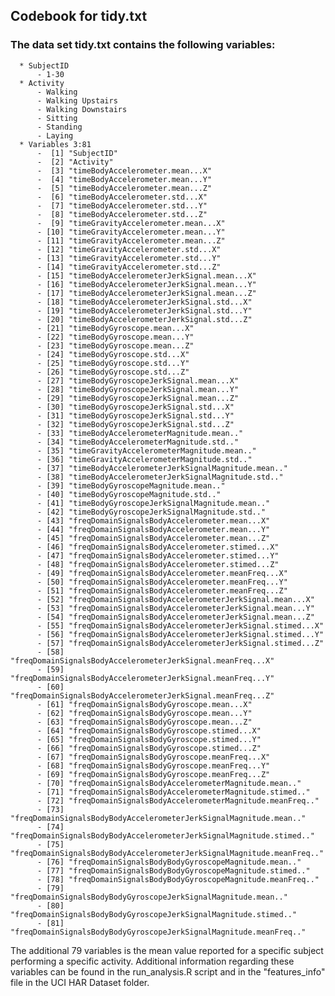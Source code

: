 ## Codebook for tidy.txt

### The data set tidy.txt contains the following variables:
      * SubjectID
          - 1-30
      * Activity
          - Walking
          - Walking Upstairs
          - Walking Downstairs
          - Sitting
          - Standing
          - Laying
      * Variables 3:81
          -  [1] "SubjectID"                                                           
          -  [2] "Activity"                                                            
          -  [3] "timeBodyAccelerometer.mean...X"                                      
          -  [4] "timeBodyAccelerometer.mean...Y"                                      
          -  [5] "timeBodyAccelerometer.mean...Z"                                      
          -  [6] "timeBodyAccelerometer.std...X"                                       
          -  [7] "timeBodyAccelerometer.std...Y"                                       
          -  [8] "timeBodyAccelerometer.std...Z"                                       
          -  [9] "timeGravityAccelerometer.mean...X"                                   
          - [10] "timeGravityAccelerometer.mean...Y"                                   
          - [11] "timeGravityAccelerometer.mean...Z"                                   
          - [12] "timeGravityAccelerometer.std...X"                                    
          - [13] "timeGravityAccelerometer.std...Y"                                    
          - [14] "timeGravityAccelerometer.std...Z"                                    
          - [15] "timeBodyAccelerometerJerkSignal.mean...X"                            
          - [16] "timeBodyAccelerometerJerkSignal.mean...Y"                            
          - [17] "timeBodyAccelerometerJerkSignal.mean...Z"                            
          - [18] "timeBodyAccelerometerJerkSignal.std...X"                             
          - [19] "timeBodyAccelerometerJerkSignal.std...Y"                             
          - [20] "timeBodyAccelerometerJerkSignal.std...Z"                             
          - [21] "timeBodyGyroscope.mean...X"                                          
          - [22] "timeBodyGyroscope.mean...Y"                                          
          - [23] "timeBodyGyroscope.mean...Z"                                          
          - [24] "timeBodyGyroscope.std...X"                                           
          - [25] "timeBodyGyroscope.std...Y"                                           
          - [26] "timeBodyGyroscope.std...Z"                                           
          - [27] "timeBodyGyroscopeJerkSignal.mean...X"                                
          - [28] "timeBodyGyroscopeJerkSignal.mean...Y"                                
          - [29] "timeBodyGyroscopeJerkSignal.mean...Z"                                
          - [30] "timeBodyGyroscopeJerkSignal.std...X"                                 
          - [31] "timeBodyGyroscopeJerkSignal.std...Y"                                 
          - [32] "timeBodyGyroscopeJerkSignal.std...Z"                                 
          - [33] "timeBodyAccelerometerMagnitude.mean.."                               
          - [34] "timeBodyAccelerometerMagnitude.std.."                                
          - [35] "timeGravityAccelerometerMagnitude.mean.."                            
          - [36] "timeGravityAccelerometerMagnitude.std.."                             
          - [37] "timeBodyAccelerometerJerkSignalMagnitude.mean.."                     
          - [38] "timeBodyAccelerometerJerkSignalMagnitude.std.."                      
          - [39] "timeBodyGyroscopeMagnitude.mean.."                                   
          - [40] "timeBodyGyroscopeMagnitude.std.."                                    
          - [41] "timeBodyGyroscopeJerkSignalMagnitude.mean.."                         
          - [42] "timeBodyGyroscopeJerkSignalMagnitude.std.."                          
          - [43] "freqDomainSignalsBodyAccelerometer.mean...X"                         
          - [44] "freqDomainSignalsBodyAccelerometer.mean...Y"                         
          - [45] "freqDomainSignalsBodyAccelerometer.mean...Z"                         
          - [46] "freqDomainSignalsBodyAccelerometer.stimed...X"                       
          - [47] "freqDomainSignalsBodyAccelerometer.stimed...Y"                       
          - [48] "freqDomainSignalsBodyAccelerometer.stimed...Z"                       
          - [49] "freqDomainSignalsBodyAccelerometer.meanFreq...X"                     
          - [50] "freqDomainSignalsBodyAccelerometer.meanFreq...Y"                     
          - [51] "freqDomainSignalsBodyAccelerometer.meanFreq...Z"                     
          - [52] "freqDomainSignalsBodyAccelerometerJerkSignal.mean...X"               
          - [53] "freqDomainSignalsBodyAccelerometerJerkSignal.mean...Y"               
          - [54] "freqDomainSignalsBodyAccelerometerJerkSignal.mean...Z"               
          - [55] "freqDomainSignalsBodyAccelerometerJerkSignal.stimed...X"             
          - [56] "freqDomainSignalsBodyAccelerometerJerkSignal.stimed...Y"             
          - [57] "freqDomainSignalsBodyAccelerometerJerkSignal.stimed...Z"             
          - [58] "freqDomainSignalsBodyAccelerometerJerkSignal.meanFreq...X"           
          - [59] "freqDomainSignalsBodyAccelerometerJerkSignal.meanFreq...Y"           
          - [60] "freqDomainSignalsBodyAccelerometerJerkSignal.meanFreq...Z"           
          - [61] "freqDomainSignalsBodyGyroscope.mean...X"                             
          - [62] "freqDomainSignalsBodyGyroscope.mean...Y"                             
          - [63] "freqDomainSignalsBodyGyroscope.mean...Z"                             
          - [64] "freqDomainSignalsBodyGyroscope.stimed...X"                           
          - [65] "freqDomainSignalsBodyGyroscope.stimed...Y"                           
          - [66] "freqDomainSignalsBodyGyroscope.stimed...Z"                           
          - [67] "freqDomainSignalsBodyGyroscope.meanFreq...X"                         
          - [68] "freqDomainSignalsBodyGyroscope.meanFreq...Y"                         
          - [69] "freqDomainSignalsBodyGyroscope.meanFreq...Z"                         
          - [70] "freqDomainSignalsBodyAccelerometerMagnitude.mean.."                  
          - [71] "freqDomainSignalsBodyAccelerometerMagnitude.stimed.."                
          - [72] "freqDomainSignalsBodyAccelerometerMagnitude.meanFreq.."              
          - [73] "freqDomainSignalsBodyBodyAccelerometerJerkSignalMagnitude.mean.."    
          - [74] "freqDomainSignalsBodyBodyAccelerometerJerkSignalMagnitude.stimed.."  
          - [75] "freqDomainSignalsBodyBodyAccelerometerJerkSignalMagnitude.meanFreq.."
          - [76] "freqDomainSignalsBodyBodyGyroscopeMagnitude.mean.."                  
          - [77] "freqDomainSignalsBodyBodyGyroscopeMagnitude.stimed.."                
          - [78] "freqDomainSignalsBodyBodyGyroscopeMagnitude.meanFreq.."              
          - [79] "freqDomainSignalsBodyBodyGyroscopeJerkSignalMagnitude.mean.."        
          - [80] "freqDomainSignalsBodyBodyGyroscopeJerkSignalMagnitude.stimed.."      
          - [81] "freqDomainSignalsBodyBodyGyroscopeJerkSignalMagnitude.meanFreq.."

The additional 79 variables is the mean value reported for a specific subject performing a specific activity. Additional information regarding these variables can be found in the run_analysis.R script and in the "features_info" file in the UCI HAR Dataset folder.